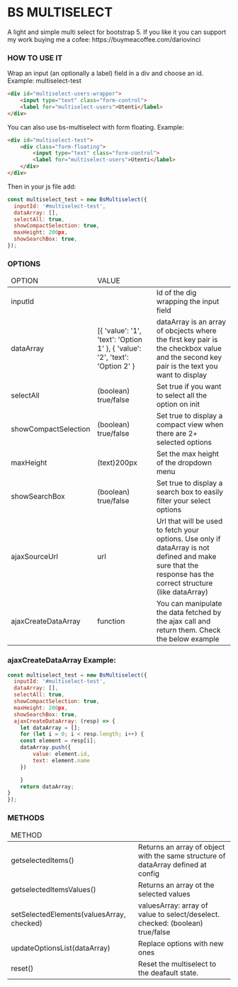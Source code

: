 <h1>BS MULTISELECT</h1>
A light and simple multi select for bootstrap 5. If you like it you can support my work buying me a cofee: https://buymeacoffee.com/dariovinci


<h3>HOW TO USE IT</h3>

Wrap an input (an optionally a label) field in a div and choose an id. Example: multiselect-test

```html
<div id="multiselect-users-wrapper">
    <input type="text" class="form-control">
    <label for="multiselect-users">Utenti</label>
</div>
```

You can also use bs-multiselect with form floating. Example:
                
```html
<div id="multiselect-test">
    <div class="form-floating">
        <input type="text" class="form-control">
        <label for="multiselect-users">Utenti</label>
    </div>
</div>
```

Then in your js file add:

```js
const multiselect_test = new BsMultiselect({
  inputId: '#multiselect-test',
  dataArray: [],
  selectAll: true,
  showCompactSelection: true,
  maxHeight: 200px,
  showSearchBox: true,
});
```

<h3>OPTIONS</h3>
<table style="width:100%;">
  <thead>
    <tr>
      <td>OPTION</td>
      <td>VALUE</td>
      <td></td>
    </tr>
  </thead>
  <tbody>
    <tr>
      <td>inputId</td>
      <td></td>
      <td>Id of the dig wrapping the input field</td>
    </tr>
    <tr>
      <td>dataArray</td>
      <td>[{
			'value': '1',
			'text': 'Option 1'
		}, {
			'value': '2',
			'text': 'Option 2'
		}</td>
      <td>dataArray is an array of obcjects where the first key pair is the checkbox value and the second key pair is the text you want to display</td>
    </tr>
    <tr>
      <td>selectAll</td>
      <td>(boolean) true/false</td>
      <td>Set true if you want to select all the option on init</td>
    </tr>
    <tr>
      <td>showCompactSelection</td>
      <td>(boolean) true/false</td>
      <td>Set true to display a compact view when there are 2+ selected options</td>
    </tr>
    <tr>
      <td>maxHeight</td>
      <td>(text)200px</td>
      <td>Set the max height of the dropdown menu</td>
    </tr>
    <tr>
      <td>showSearchBox</td>
      <td>(boolean) true/false</td>
      <td>Set true to display a search box to easily filter your select options</td>
    </tr>
    <tr>
      <td>ajaxSourceUrl</td>
      <td>url</td>
      <td>Url that will be used to fetch your options. Use only if dataArray is not defined and make sure that the response has the correct structure (like dataArray)</td>
    </tr>
    <tr>
      <td>ajaxCreateDataArray</td>
      <td>function</td>
      <td>You can manipulate the data fetched by the ajax call and return them. Check the below example</td>
    </tr>
  </tbody>
</table>

<h3>ajaxCreateDataArray Example:</h3>

```js
const multiselect_test = new BsMultiselect({
  inputId: '#multiselect-test',
  dataArray: [],
  selectAll: true,
  showCompactSelection: true,
  maxHeight: 200px,
  showSearchBox: true,
  ajaxCreateDataArray: (resp) => {
    let dataArray = [];
    for (let i = 0; i < resp.length; i++) {
	const element = resp[i];
	dataArray.push({
	    value: element.id,
	    text: element.name
	})

    }
    return dataArray;
}
});
```

<h3>METHODS</h3>

<table style="width:100%;">
  <thead>
    <tr>
      <td>METHOD</td>
      <td></td>
    </tr>
  </thead>
  <tbody>
    <tr>
      <td>getselectedItems()</td>
      <td>Returns an array of object with the same structure of dataArray defined at config</td>
    </tr>
    <tr>
      <td>getselectedItemsValues()</td>
      <td>Returns an array ot the selected values</td>
    </tr>
    <tr>
      <td>setSelectedElements(valuesArray, checked)</td>
      <td>valuesArray: array of value to select/deselect. checked: (boolean) true/false </td>
    </tr>
    <tr>
      <td>updateOptionsList(dataArray)</td>
      <td>Replace options with new ones</td>
    </tr>
    <tr>
      <td>reset()</td>
      <td>Reset the multiselect to the deafault state.</td>
    </tr>
    </tbody>
</table>

